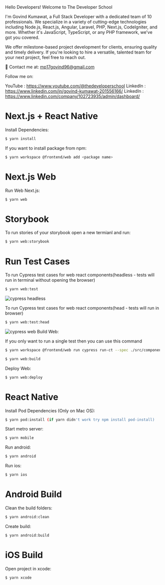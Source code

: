 Hello Developers! Welcome to The Developer School

I'm Govind Kumawat, a Full Stack Developer with a dedicated team of 10 professionals. We specialize in a variety of cutting-edge technologies including Node.js, React.js, Angular, Laravel, PHP, Next.js, CodeIgniter, and more. Whether it's JavaScript, TypeScript, or any PHP framework, we've got you covered.

We offer milestone-based project development for clients, ensuring quality and timely delivery. If you're looking to hire a versatile, talented team for your next project, feel free to reach out.

📧 Contact me at: mp17govind96@gmail.com

Follow me on:

YouTube : https://www.youtube.com/@thedeveloperschool
LinkedIn : https://www.linkedin.com/in/govind-kumawat-201556166/
LinkedIn : https://www.linkedin.com/company/102723935/admin/dashboard/


# Next.js + React Native

Install Dependencies:

```sh
$ yarn install 
```

If you want to install package from npm:

```sh
$ yarn workspace @frontend/web add <package name>
```

# Next.js Web

Run Web Next.js:

```sh
$ yarn web
```

# Storybook

To run stories of your storybook open a new termianl and run:

```sh
$ yarn web:storybook
```

# Run Test Cases

To run Cypress test cases for web react components(headless - tests will run in terminal without opening the browser)

```sh
$ yarn web:test
```

![cypress headless](https://github.com/Codemarket2/drreamz-frontend2/blob/vivekt/images/cypress_headless.jpg?raw=true)

To run Cypress test cases for web react components(head - tests will run in browser)

```sh
$ yarn web:test:head
```

![cypress web](https://github.com/Codemarket2/drreamz-frontend2/blob/vivekt/images/cypress_web.jpg?raw=true)
Build Web:

If you only want to run a single test then you can use this command

```sh
$ yarn workspace @frontend/web run cypress run-ct --spec ./src/components/<path-to-your-test-file>
```

```sh
$ yarn web:build
```

Deploy Web:

```sh
$ yarn web:deploy
```

# React Native

Install Pod Dependencies (Only on Mac OS):

```sh
$ yarn pod:install (if yarn didn't work try npm install pod-install)
```

Start metro server:

```sh
$ yarn mobile
```

Run android:

```sh
$ yarn android
```

Run ios:

```sh
$ yarn ios
```

# Android Build

Clean the build folders:

```sh
$ yarn android:clean
```

Create build:

```sh
$ yarn android:build
```

# iOS Build

Open project in xcode:

```sh
$ yarn xcode
```
